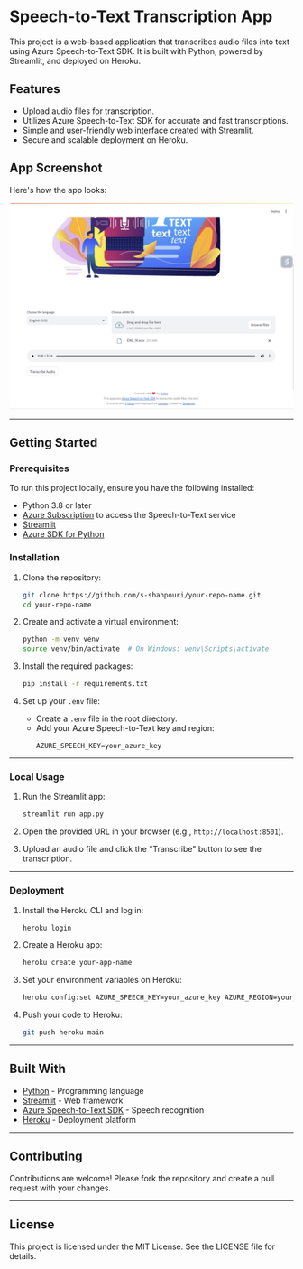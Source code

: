 # Speech-to-Text Transcription App

This project is a web-based application that transcribes audio files into text using Azure Speech-to-Text SDK. It is built with Python, powered by Streamlit, and deployed on Heroku.

## Features
- Upload audio files for transcription.
- Utilizes Azure Speech-to-Text SDK for accurate and fast transcriptions.
- Simple and user-friendly web interface created with Streamlit.
- Secure and scalable deployment on Heroku.

## App Screenshot

Here's how the app looks:

![App Screenshot](app_screenshot.png)

---

## Getting Started

### Prerequisites
To run this project locally, ensure you have the following installed:
- Python 3.8 or later
- [Azure Subscription](https://azure.microsoft.com/en-us/free/) to access the Speech-to-Text service
- [Streamlit](https://streamlit.io/)
- [Azure SDK for Python](https://learn.microsoft.com/en-us/azure/developer/python/)

### Installation

1. Clone the repository:
   ```bash
   git clone https://github.com/s-shahpouri/your-repo-name.git
   cd your-repo-name
   ```

2. Create and activate a virtual environment:
   ```bash
   python -m venv venv
   source venv/bin/activate  # On Windows: venv\Scripts\activate
   ```

3. Install the required packages:
   ```bash
   pip install -r requirements.txt
   ```

4. Set up your `.env` file:
   - Create a `.env` file in the root directory.
   - Add your Azure Speech-to-Text key and region:
     ```
     AZURE_SPEECH_KEY=your_azure_key
     ```

---

### Local Usage

1. Run the Streamlit app:
   ```bash
   streamlit run app.py
   ```

2. Open the provided URL in your browser (e.g., `http://localhost:8501`).

3. Upload an audio file and click the "Transcribe" button to see the transcription.

---

### Deployment

1. Install the Heroku CLI and log in:
   ```bash
   heroku login
   ```

2. Create a Heroku app:
   ```bash
   heroku create your-app-name
   ```

3. Set your environment variables on Heroku:
   ```bash
   heroku config:set AZURE_SPEECH_KEY=your_azure_key AZURE_REGION=your_azure_region
   ```

4. Push your code to Heroku:
   ```bash
   git push heroku main
   ```

---

## Built With

* [Python](https://www.python.org/) - Programming language
* [Streamlit](https://streamlit.io/) - Web framework
* [Azure Speech-to-Text SDK](https://learn.microsoft.com/en-us/azure/cognitive-services/speech-service/) - Speech recognition
* [Heroku](https://www.heroku.com/) - Deployment platform

---

## Contributing

Contributions are welcome! Please fork the repository and create a pull request with your changes.

---

## License

This project is licensed under the MIT License. See the LICENSE file for details.
